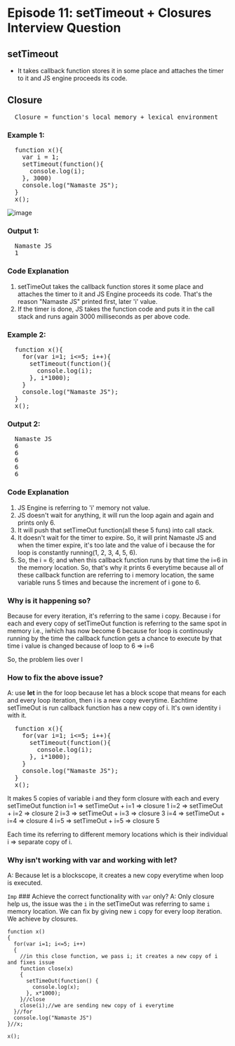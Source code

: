 # Episode 11: setTimeout + Closures Interview Question

## setTimeout
- It takes callback function stores it in some place and attaches the timer to it and JS engine proceeds its code.

## Closure
<pre>
  Closure = function's local memory + lexical environment
</pre>

### Example 1:
<pre>
  function x(){
    var i = 1;
    setTimeout(function(){
      console.log(i);
    }, 3000)
    console.log("Namaste JS");
  }
  x();
</pre>

![image](https://github.com/ReddyDivya/rd-namaste-javaScript/assets/34181144/2d1b1c23-8b18-4fe1-947d-15d2569c073b)

### Output 1:
<pre>
  Namaste JS
  1
</pre>

### Code Explanation
1) setTimeOut takes the callback function stores it some place and attaches the timer to it and JS Engine proceeds its code.
That's the reason "Namaste JS" printed first, later 'i' value.
2) If the timer is done, JS takes the function code and puts it in the call stack and runs again 3000 milliseconds as per above code.

### Example 2:
<pre>
  function x(){
    for(var i=1; i<=5; i++){
      setTimeout(function(){
        console.log(i);
      }, i*1000);
    }
    console.log("Namaste JS");
  }
  x();
</pre>

### Output 2:
<pre>
  Namaste JS
  6
  6
  6
  6
  6
</pre>

### Code Explanation
1) JS Engine is referring to 'i' memory not value.
2) JS doesn't wait for anything, it will run the loop again and again and prints only 6.
3) It will push that setTimeOut function(all these 5 funs) into call stack.
4) It doesn't wait for the timer to expire. So, it will print Namaste JS and when the timer expire, it's too late and the value of i because the for loop is constantly running(1, 2, 3, 4, 5, 6).
5) So, the i = 6; and when this callback function runs by that time the i=6 in the memory location. So, that's why it prints 6 everytime because all of these callback function are referring to i memory location, the same variable runs 5 times and because the increment of i gone to 6.

### Why is it happening so?
Because for every iteration, it's referring to the same i copy.
Because i  for each and every copy of setTimeOut function is referring to the same spot in memory i.e., iwhich has now become 6 because for loop is continously running by the time the callback function gets a chance to execute by that time i value is changed because of loop to 6 => i=6

So, the problem lies over I

### How to fix the above issue?
A: use **let** in the for loop because let has a block scope that means for each and every loop iteration, then i is a new copy everytime. Eachtime setTimeOut is run callback function has a new copy of i. It's own identity i with it.

<pre>
  function x(){
    for(var i=1; i<=5; i++){
      setTimeout(function(){
        console.log(i);
      }, i*1000);
    }
    console.log("Namaste JS");
  }
  x();
</pre>

It makes 5 copies of variable i and they form closure with each and every setTimeOut function
i=1 => setTimeOut + i=1 => closure 1
i=2 => setTimeOut + i=2 => closure 2
i=3 => setTimeOut + i=3 => closure 3
i=4 => setTimeOut + i=4 => closure 4
i=5 => setTimeOut + i=5 => closure 5

Each time its referring to different memory locations which is their individual i => separate copy of i.

### Why isn't working with var and working with let?
A: Because let is a blockscope, it creates a new copy everytime when loop is executed.

`Imp` ### Achieve the correct functionality with `var` only?
A: Only closure help us, the issue was the `i` in the setTimeOut was referring to same `i` memory location. We can fix by giving new `i` copy for every loop iteration.
We achieve by closures.

```
function x()
{
  for(var i=1; i<=5; i++)
  {
    //in this close function, we pass i; it creates a new copy of i and fixes issue
    function close(x)
    {
      setTimeOut(function() {
        console.log(x);
      }, x*1000);
    }//close
    close(i);//we are sending new copy of i everytime
  }//for
  console.log("Namaste JS")
}//x;

x();
```

